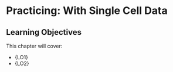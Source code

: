# Practicing: With Single Cell Data



## Learning Objectives

This chapter will cover:

- {LO1}
- {LO2}

